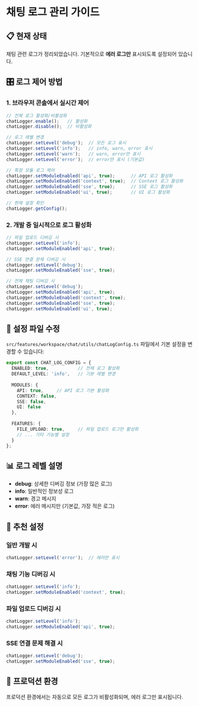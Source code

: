 # 채팅 로그 관리 가이드

## 📋 현재 상태
채팅 관련 로그가 정리되었습니다. 기본적으로 **에러 로그만** 표시되도록 설정되어 있습니다.

## 🎛️ 로그 제어 방법

### 1. 브라우저 콘솔에서 실시간 제어
```javascript
// 전체 로그 활성화/비활성화
chatLogger.enable();   // 활성화
chatLogger.disable();  // 비활성화

// 로그 레벨 변경
chatLogger.setLevel('debug');  // 모든 로그 표시
chatLogger.setLevel('info');   // info, warn, error 표시
chatLogger.setLevel('warn');   // warn, error만 표시
chatLogger.setLevel('error');  // error만 표시 (기본값)

// 특정 모듈 로그 제어
chatLogger.setModuleEnabled('api', true);      // API 로그 활성화
chatLogger.setModuleEnabled('context', true);  // Context 로그 활성화
chatLogger.setModuleEnabled('sse', true);      // SSE 로그 활성화
chatLogger.setModuleEnabled('ui', true);       // UI 로그 활성화

// 현재 설정 확인
chatLogger.getConfig();
```

### 2. 개발 중 일시적으로 로그 활성화
```javascript
// 파일 업로드 디버깅 시
chatLogger.setLevel('info');
chatLogger.setModuleEnabled('api', true);

// SSE 연결 문제 디버깅 시
chatLogger.setLevel('debug');
chatLogger.setModuleEnabled('sse', true);

// 전체 채팅 디버깅 시
chatLogger.setLevel('debug');
chatLogger.setModuleEnabled('api', true);
chatLogger.setModuleEnabled('context', true);
chatLogger.setModuleEnabled('sse', true);
chatLogger.setModuleEnabled('ui', true);
```

## 🔧 설정 파일 수정

`src/features/workspace/chat/utils/chatLogConfig.ts` 파일에서 기본 설정을 변경할 수 있습니다:

```typescript
export const CHAT_LOG_CONFIG = {
  ENABLED: true,           // 전체 로그 활성화
  DEFAULT_LEVEL: 'info',   // 기본 레벨 변경
  
  MODULES: {
    API: true,     // API 로그 기본 활성화
    CONTEXT: false,
    SSE: false,
    UI: false
  },
  
  FEATURES: {
    FILE_UPLOAD: true,     // 파일 업로드 로그만 활성화
    // ... 기타 기능별 설정
  }
};
```

## 📊 로그 레벨 설명

- **debug**: 상세한 디버깅 정보 (가장 많은 로그)
- **info**: 일반적인 정보성 로그
- **warn**: 경고 메시지
- **error**: 에러 메시지만 (기본값, 가장 적은 로그)

## 🎯 추천 설정

### 일반 개발 시
```javascript
chatLogger.setLevel('error');  // 에러만 표시
```

### 채팅 기능 디버깅 시
```javascript
chatLogger.setLevel('info');
chatLogger.setModuleEnabled('context', true);
```

### 파일 업로드 디버깅 시
```javascript
chatLogger.setLevel('info');
chatLogger.setModuleEnabled('api', true);
```

### SSE 연결 문제 해결 시
```javascript
chatLogger.setLevel('debug');
chatLogger.setModuleEnabled('sse', true);
```

## 🚀 프로덕션 환경
프로덕션 환경에서는 자동으로 모든 로그가 비활성화되며, 에러 로그만 표시됩니다.
